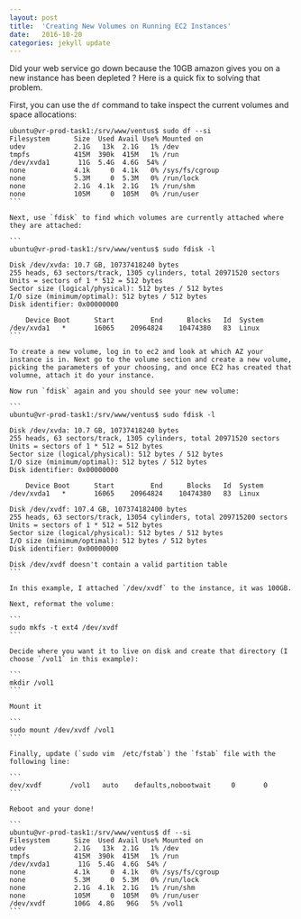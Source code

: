 ```yaml
---
layout: post
title:  'Creating New Volumes on Running EC2 Instances'
date:   2016-10-20
categories: jekyll update
---
```


Did your web service go down because the 10GB amazon gives you on a new instance has been depleted ?
Here is a quick fix to solving that problem.

First, you can use the `df` command to take inspect the current volumes and space allocations:

````
ubuntu@vr-prod-task1:/srv/www/ventus$ sudo df --si
Filesystem      Size  Used Avail Use% Mounted on
udev            2.1G   13k  2.1G   1% /dev
tmpfs           415M  390k  415M   1% /run
/dev/xvda1       11G  5.4G  4.6G  54% /
none            4.1k     0  4.1k   0% /sys/fs/cgroup
none            5.3M     0  5.3M   0% /run/lock
none            2.1G  4.1k  2.1G   1% /run/shm
none            105M     0  105M   0% /run/user
``` 

Next, use `fdisk` to find which volumes are currently attached where they are attached:

```
ubuntu@vr-prod-task1:/srv/www/ventus$ sudo fdisk -l

Disk /dev/xvda: 10.7 GB, 10737418240 bytes
255 heads, 63 sectors/track, 1305 cylinders, total 20971520 sectors
Units = sectors of 1 * 512 = 512 bytes
Sector size (logical/physical): 512 bytes / 512 bytes
I/O size (minimum/optimal): 512 bytes / 512 bytes
Disk identifier: 0x00000000

    Device Boot      Start         End      Blocks   Id  System
/dev/xvda1   *       16065    20964824    10474380   83  Linux
```

To create a new volume, log in to ec2 and look at which AZ your instance is in. Next go to the volume section and create a new volume, picking the parameters of your choosing, and once EC2 has created that volumne, attach it do your instance.

Now run `fdisk` again and you should see your new volume:

```
ubuntu@vr-prod-task1:/srv/www/ventus$ sudo fdisk -l

Disk /dev/xvda: 10.7 GB, 10737418240 bytes
255 heads, 63 sectors/track, 1305 cylinders, total 20971520 sectors
Units = sectors of 1 * 512 = 512 bytes
Sector size (logical/physical): 512 bytes / 512 bytes
I/O size (minimum/optimal): 512 bytes / 512 bytes
Disk identifier: 0x00000000

    Device Boot      Start         End      Blocks   Id  System
/dev/xvda1   *       16065    20964824    10474380   83  Linux

Disk /dev/xvdf: 107.4 GB, 107374182400 bytes
255 heads, 63 sectors/track, 13054 cylinders, total 209715200 sectors
Units = sectors of 1 * 512 = 512 bytes
Sector size (logical/physical): 512 bytes / 512 bytes
I/O size (minimum/optimal): 512 bytes / 512 bytes
Disk identifier: 0x00000000

Disk /dev/xvdf doesn't contain a valid partition table
```

In this example, I attached `/dev/xvdf` to the instance, it was 100GB.

Next, reformat the volume:

```
sudo mkfs -t ext4 /dev/xvdf
```

Decide where you want it to live on disk and create that directory (I choose `/vol1` in this example):

```
mkdir /vol1
```

Mount it

```
sudo mount /dev/xvdf /vol1
```

Finally, update (`sudo vim  /etc/fstab`) the `fstab` file with the following line:

```
dev/xvdf       /vol1   auto    defaults,nobootwait     0       0
```

Reboot and your done!

```
ubuntu@vr-prod-task1:/srv/www/ventus$ df --si
Filesystem      Size  Used Avail Use% Mounted on
udev            2.1G   13k  2.1G   1% /dev
tmpfs           415M  390k  415M   1% /run
/dev/xvda1       11G  5.4G  4.6G  54% /
none            4.1k     0  4.1k   0% /sys/fs/cgroup
none            5.3M     0  5.3M   0% /run/lock
none            2.1G  4.1k  2.1G   1% /run/shm
none            105M     0  105M   0% /run/user
/dev/xvdf       106G  4.8G   96G   5% /vol1
```